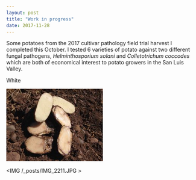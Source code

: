 ```yaml
---
layout: post
title: "Work in progress"
date: 2017-11-28
---
```


Some potatoes from the 2017 cultivar pathology field trial harvest I completed this October. I tested 6 varieties of potato against two different fungal pathogens, *Helminthosporium solani* and *Colletotrichum coccodes* which are both of economical interest to potato growers in the San Luis Valley.

White


![IMG_2211.JPG](/_posts/IMG_2211.JPG "Potato")


<IMG /_posts/IMG_2211.JPG >
